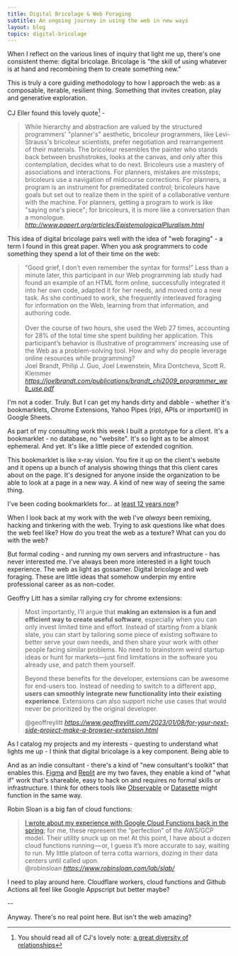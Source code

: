 ```yaml
---
title: Digital Bricolage & Web Foraging
subtitle: An ongoing journey in using the web in new ways
layout: blog
topics: digital-bricolage
---
```


When I reflect on the various lines of inquiry that light me up, there's one consistent theme: digital bricolage. Bricolage is "the skill of using whatever is at hand and recombining them to create something new."

This is truly a core guiding methodology to how I approach the web: as a composable, iterable, resilient thing. Something that invites creation, play and generative exploration.

CJ Eller found this lovely quote[^cj] - 

[^cj]: You should read all of CJ's lovely note: [a great diversity of relationships](https://blog.cjeller.site/a-great-diversity-of-relationships)

<blockquote class="quoteback" darkmode="" data-title="Epistemological%20Pluralism%20and%20the%20Revaluation%20of%20the%20Concrete" data-author="Sherry Turkle and Seymour Papert" cite="http://www.papert.org/articles/EpistemologicalPluralism.html">
While hierarchy and abstraction are valued by the structured programmers' "planner's" aesthetic, bricoleur programmers, like Levi-Strauss's bricoleur scientists, prefer negotiation and rearrangement of their materials. The bricoleur resembles the painter who stands back between brushstrokes, looks at the canvas, and only after this contemplation, decides what to do next. Bricoleurs use a mastery of associations and interactions. For planners, mistakes are missteps; bricoleurs use a navigation of midcourse corrections. For planners, a program is an instrument for premeditated control; bricoleurs have goals but set out to realize them in the spirit of a collaborative venture with the machine. For planners, getting a program to work is like "saying one's piece"; for bricoleurs, it is more like a conversation than a monologue.
<footer> <cite><a href="http://www.papert.org/articles/EpistemologicalPluralism.html">http://www.papert.org/articles/EpistemologicalPluralism.html</a></cite></footer>
</blockquote>
<script note="" src="https://cdn.jsdelivr.net/gh/Blogger-Peer-Review/quotebacks@1/quoteback.js"></script>

This idea of digital bricolage pairs well with the idea of "web foraging" - a term I found in this great paper. When you ask programmers to code something they spend a lot of their time on the web:

<blockquote class="quoteback" darkmode="" data-title="Two Studies of Opportunistic Programming: Interleaving Web Foraging, Learning, and Writing Code" data-author="Joel Brandt, Philip J. Guo, Joel Lewenstein, Mira Dontcheva, Scott R. Klemmer" cite="https://joelbrandt.com/publications/brandt_chi2009_programmer_web_use.pdf">
“Good grief, I don’t even remember the syntax for forms!”
Less than a minute later, this participant in our Web programming lab study had found an example of an HTML form
online, successfully integrated it into her own code, adapted
it for her needs, and moved onto a new task.&nbsp;<span>As she continued to work, she frequently interleaved foraging for information on the Web, learning from that information, and
authoring code.</span><div><span><br></span></div><div><span>Over the course of two hours, she used the
Web 27 times, accounting for 28% of the total time she spent
building her application. This participant’s behavior is illustrative of programmers’ increasing use of the Web as a
problem-solving tool. How and why do people leverage online resources while programming?</span></div>
<footer>Joel Brandt, Philip J. Guo, Joel Lewenstein, Mira Dontcheva, Scott R. Klemmer<cite> <a href="https://joelbrandt.com/publications/brandt_chi2009_programmer_web_use.pdf">https://joelbrandt.com/publications/brandt_chi2009_programmer_web_use.pdf</a></cite></footer>
</blockquote><script note="" src="https://cdn.jsdelivr.net/gh/Blogger-Peer-Review/quotebacks@1/quoteback.js"></script>

I'm not a coder. Truly. But I can get my hands dirty and dabble - whether it's bookmarklets, Chrome Extensions, Yahoo Pipes (rip), APIs or importxml() in Google Sheets.

As part of my consulting work this week I built a prototype for a client. It's a bookmarklet - no database, no "website". It's so light as to be almost ephemeral. And yet. It's like a little piece of extended cognition.

This bookmarklet is like x-ray vision. You fire it up on the client's website and it opens up a bunch of analysis showing things that this client cares about on the page. It's designed for anyone inside the organization to be able to look at a page in a new way. A kind of new way of seeing the same thing.

I've been coding bookmarklets for... at [least 12 years now](https://moz.com/blog/some-nifty-seo-bookmarklets-to-make-you-more-efficient)? 

When I look back at my work with the web I've *always* been remixing, hacking and tinkering with the web. Trying to ask questions like what does the web feel like? How do you treat the web as a texture? What can you do with the web?

But formal coding - and running my own servers and infrastructure - has never interested me. I've always been more interested in a light touch experience. The web as light as gossamer. Digital bricolage and web foraging. These are little ideas that somehow underpin my entire professional career as as non-coder.

Geoffry Litt has a similar rallying cry for chrome extensions:

<blockquote class="quoteback" darkmode="" data-title="For%20your%20next%20side%20project%2C%20make%20a%20browser%20extension" data-author="@geoffreylitt" cite="https://www.geoffreylitt.com/2023/01/08/for-your-next-side-project-make-a-browser-extension.html">
<p>Most importantly, I’ll argue that  <strong>making an extension is a fun and efficient way to create useful software</strong>, especially when you can only invest limited time and effort. Instead of starting from a blank slate, you can start by tailoring some piece of existing software to better serve your own needs, and then share your work with other people facing similar problems. No need to brainstorm weird startup ideas or hunt for markets—just find limitations in the software you already use, and patch them yourself.</p>

<p>Beyond these benefits for the developer, extensions can be awesome for end-users too. Instead of needing to switch to a different app, <strong>users can smoothly integrate new functionality into their existing experience</strong>. Extensions can also support niche use cases that would never be prioritized by the original developer.</p>
<footer>@geoffreylitt <cite><a href="https://www.geoffreylitt.com/2023/01/08/for-your-next-side-project-make-a-browser-extension.html">https://www.geoffreylitt.com/2023/01/08/for-your-next-side-project-make-a-browser-extension.html</a></cite></footer>
</blockquote>
<script note="" src="https://cdn.jsdelivr.net/gh/Blogger-Peer-Review/quotebacks@1/quoteback.js"></script>

As I catalog my projects and my interests - questing to understand what lights me up - I think that digital bricolage is a key component. Being able to 

And as an indie consultant - there's a kind of "new consultant's toolkit" that enables this. [Figma](https://www.figma.com/) and [Replit](https://replit.com/) are my two faves, they enable a kind of "what if" work that's shareable, easy to hack on and requires no formal skills or infrastructure. I think for others tools like [Observable](https://observablehq.com/) or [Datasette](https://datasette.io/) might function in the same way.

Robin Sloan is a big fan of cloud functions:

<blockquote class="quoteback" darkmode="" data-title="The%20slab%20and%20the%20permacomputer" data-author="@robinsloan" cite="https://www.robinsloan.com/lab/slab/">
<a href="https://www.robinsloan.com/archive/cloud-study/" target="_blank" rel="noopener">I&nbsp;wrote about my experience with Google Cloud Functions back in the spring</a>; for me, these represent the “perfection” of the AWS/GCP model. Their utility snuck up on me! At this point, I&nbsp;have about a dozen cloud functions running — or, I&nbsp;guess it’s more accurate to say, waiting to run. My little platoon of terra cotta warriors, dozing in their data centers until called&nbsp;upon.
<footer>@robinsloan <cite><a href="https://www.robinsloan.com/lab/slab/">https://www.robinsloan.com/lab/slab/</a></cite></footer>
</blockquote>
<script note="" src="https://cdn.jsdelivr.net/gh/Blogger-Peer-Review/quotebacks@1/quoteback.js"></script>

I need to play around here. Cloudflare workers, cloud functions and Github Actions all feel like Google Appscript but better maybe?

--

Anyway. There's no real point here. But isn't the web amazing?